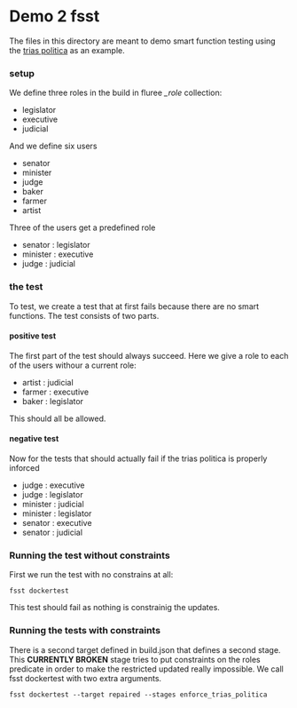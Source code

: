 # Demo 2 fsst

The files in this directory are meant to demo smart function testing using the [trias politica](https://en.wikipedia.org/wiki/Separation_of_powers) as an example.

### setup

We define three roles in the build in fluree _\_role_ collection:

* legislator
* executive
* judicial

And we define six users

* senator
* minister
* judge
* baker
* farmer
* artist

Three of the users get a predefined role

* senator : legislator
* minister : executive
* judge : judicial


### the test

To test, we create a test that at first fails because there are no smart functions. The test consists of two parts.

#### positive test

The first part of the test should always succeed. Here we give a role to each of the users withour a current role:

* artist : judicial
* farmer : executive
* baker : legislator

This should all be allowed.

#### negative test

Now for the tests that should actually fail if the trias politica is properly inforced

* judge : executive
* judge : legislator
* minister : judicial
* minister : legislator
* senator : executive
* senator : judicial

### Running the test without constraints

First we run the test with no constrains at all:

```
fsst dockertest
```

This test should fail as nothing is constrainig the updates.

### Running the tests with constraints

There is a second target defined in build.json that defines a second stage. This **CURRENTLY BROKEN** stage tries to put constraints on the roles predicate in order to make the restricted updated really impossible. We call fsst dockertest with two extra arguments.

```
fsst dockertest --target repaired --stages enforce_trias_politica
```


